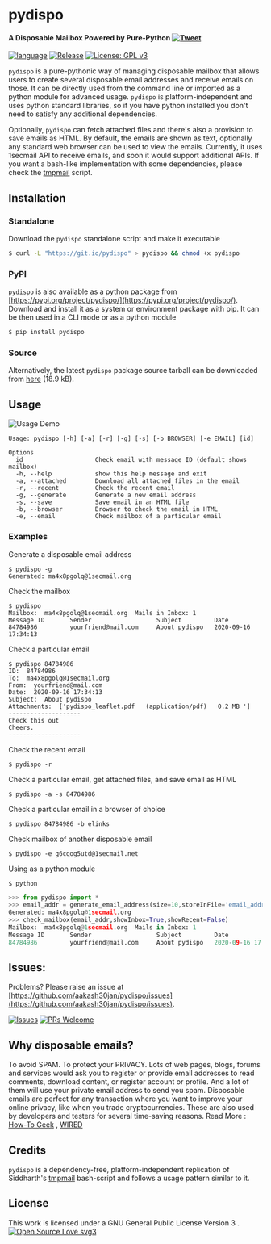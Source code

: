 
# pydispo
#### A Disposable Mailbox Powered by Pure-Python [![Tweet](https://img.shields.io/twitter/url?style=social&url=https%3A%2F%2Fgithub.com%2Faakash30jan%2Fpydispo)](https://twitter.com/intent/tweet?text=Wow%2C+check+this+out%21+%23pydispo+is+a+disposable+mailbox+powered+by+pure-%23python.+Avoid+%23spam+and+protect+your+%23privacy+with+pydispo.&url=https%3A%2F%2Fgithub.com%2Faakash30jan%2Fpydispo)

[![language](https://img.shields.io/github/languages/top/aakash30jan/pydispo)](#pydispo)
[![Release](https://img.shields.io/github/v/release/aakash30jan/pydispo)](#pydispo)
[![License: GPL v3](https://img.shields.io/badge/License-GPL%20v3-blue.svg)](#pydispo)


`pydispo` is a pure-pythonic way of managing disposable mailbox that allows users to create several disposable email addresses and receive emails on those. It can be directly used from the command line or imported as a python module for advanced usage. `pydispo` is platform-independent and uses python standard libraries, so if you have python installed you don't need to satisfy any additional dependencies. 

Optionally, `pydispo` can fetch attached files and there's also a provision to save emails as HTML.  By default, the emails are shown as text, optionally any standard web browser can be used to view the emails. Currently, it uses 1secmail API to receive emails, and soon it would support additional APIs.  If you want a bash-like implementation with some dependencies, please check the [tmpmail](https://github.com/sdushantha/tmpmail) script. 


## Installation
### Standalone 
Download the `pydispo` standalone script and make it executable
```bash
$ curl -L "https://git.io/pydispo" > pydispo && chmod +x pydispo
```

### PyPI
`pydispo` is also available as a python package from [https://pypi.org/project/pydispo/](https://pypi.org/project/pydispo/).
Download and install it as a system or environment package with pip. It can be then used in a CLI mode or as a python module 
```bash
$ pip install pydispo
```

### Source
Alternatively, the latest `pydispo` package source tarball can be downloaded from [here](https://github.com/aakash30jan/pydispo/archive/v20.9b1.tar.gz) (18.9 kB). 

## Usage
![Usage Demo](https://apatil.me/tools/pydisp_cast.gif)

```console
Usage: pydispo [-h] [-a] [-r] [-g] [-s] [-b BROWSER] [-e EMAIL] [id]

Options
  id                    Check email with message ID (default shows mailbox)
  -h, --help            show this help message and exit
  -a, --attached        Download all attached files in the email
  -r, --recent          Check the recent email
  -g, --generate        Generate a new email address
  -s, --save            Save email in an HTML file
  -b, --browser         Browser to check the email in HTML
  -e, --email           Check mailbox of a particular email

```

### Examples
Generate a disposable email address
```console
$ pydispo -g
Generated: ma4x8pgolq@1secmail.org
```

Check the mailbox
```console
$ pydispo
Mailbox:  ma4x8pgolq@1secmail.org  Mails in Inbox: 1
Message ID       Sender                  Subject         Date
84784986         yourfriend@mail.com     About pydispo   2020-09-16 17:34:13
```

Check a particular email
```console
$ pydispo 84784986
ID:  84784986
To:  ma4x8pgolq@1secmail.org
From:  yourfriend@mail.com
Date:  2020-09-16 17:34:13
Subject:  About pydispo
Attachments:  ['pydispo_leaflet.pdf   (application/pdf)   0.2 MB ']
--------------------
Check this out
Cheers.
--------------------
```

Check the recent email
```console
$ pydispo -r
```

Check a particular email, get attached files, and save email as HTML 
```console
$ pydispo -a -s 84784986 
```

Check a particular email in a browser of choice
```console
$ pydispo 84784986 -b elinks
```

Check mailbox of another disposable email 
```console
$ pydispo -e g6cqog5utd@1secmail.net
```

Using as a python module
```shell
$ python
```
```python
>>> from pydispo import *
>>> email_addr = generate_email_address(size=10,storeInFile='email_address',mode='w') 
Generated: ma4x8pgolq@1secmail.org
>>> check_mailbox(email_addr,showInbox=True,showRecent=False)
Mailbox:  ma4x8pgolq@1secmail.org  Mails in Inbox: 1
Message ID       Sender                  Subject         Date
84784986         yourfriend@mail.com     About pydispo   2020-09-16 17:34:13
```
## Issues:
Problems? Please raise an issue at [https://github.com/aakash30jan/pydispo/issues](https://github.com/aakash30jan/pydispo/issues).

[![Issues](https://img.shields.io/github/issues/aakash30jan/pydispo)](#pydispo)  [![PRs Welcome](https://img.shields.io/badge/PRs-welcome-brightgreen.svg?style=flat-square)](#pydispo)

## Why disposable emails?
To avoid SPAM. To protect your PRIVACY.  Lots of web pages, blogs, forums and services would ask you to register or provide email addresses to read comments, download content, or register account or profile. And a lot of them will use your private email address to send you spam. Disposable emails are perfect for any transaction where you want to improve your online privacy, like when you trade cryptocurrencies. These are also used by developers and testers for several time-saving reasons.
Read More : [How-To Geek](https://www.howtogeek.com/tips/protect-yourself-from-spam-with-free-disposable-email-addresses/) ,  [WIRED](https://www.wired.com/story/avoid-spam-disposable-email-burner-phone-number/) 

## Credits 
`pydispo` is a dependency-free, platform-independent replication of Siddharth's [tmpmail](https://github.com/sdushantha/tmpmail) bash-script and follows a usage pattern similar to it. 


## License
This work is licensed under a GNU General Public License Version 3 . [![Open Source Love svg3](https://badges.frapsoft.com/os/v3/open-source.svg?v=103)](#pydispo)



